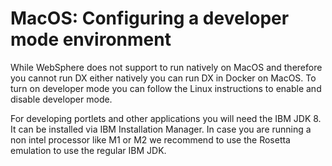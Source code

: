# MacOS: Configuring a developer mode environment

While WebSphere does not support to run natively on MacOS and therefore you cannot run DX either natively you can run DX in Docker on MacOS. To turn on developer mode you can follow the Linux instructions to enable and disable developer mode.

For developing portlets and other applications you will need the IBM JDK 8. It can be installed via IBM Installation Manager. In case you are running a non intel processor like M1 or M2 we recommend to use the Rosetta emulation to use the regular IBM JDK.
